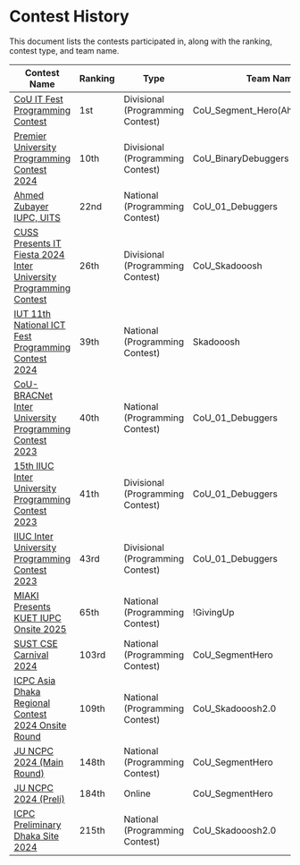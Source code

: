 # Contest History

This document lists the contests participated in, along with the ranking, contest type, and team name.

| **Contest Name**                                                                                      | **Ranking**  | **Type**                               | **Team Name**          |
|-------------------------------------------------------------------------------------------------------|--------------|----------------------------------------|------------------------|
| [CoU IT Fest Programming Contest](https://toph.co/contests/training/qjqle8v/standings) | 1st         | Divisional (Programming Contest)         | CoU_Segment_Hero(Ahmed.097823) |
| [Premier University Programming Contest 2024](https://media.licdn.com/dms/image/v2/D562DAQEI3pg8jqIPQQ/profile-treasury-image-shrink_1920_1920/profile-treasury-image-shrink_1920_1920/0/1706517852147?e=1729450800&v=beta&t=fmHrVQ-IqUg8a1WvblbSDEvRqiclKlIIrDT65BE3UaI) | 10th         | Divisional (Programming Contest)       | CoU_BinaryDebuggers    |
| [Ahmed Zubayer IUPC, UITS](https://vjudge.net/contest/538028#rank)                                    | 22nd         | National (Programming Contest)         | CoU_01_Debuggers       |
| [CUSS Presents IT Fiesta 2024 Inter University Programming Contest](https://toph.co/contests/training/rxbqtb6/standings) | 26th | Divisional (Programming Contest) | CoU_Skadooosh |
| [IUT 11th National ICT Fest Programming Contest 2024](https://toph.co/c/iut-11th-national-ict-fest-2024/standings) | 39th         | National (Programming Contest)         | Skadooosh             |
| [CoU-BRACNet Inter University Programming Contest 2023](https://toph.co/c/cou-bracnet-inter-university-2023/standings) | 40th         | National (Programming Contest)         | CoU_01_Debuggers |
| [15th IIUC Inter University Programming Contest 2023](https://toph.co/c/15th-iiuc-inter-university-2023/standings) | 41th         | Divisional (Programming Contest)         | CoU_01_Debuggers |
| [IIUC Inter University Programming Contest 2023](https://toph.co/c/15th-iiuc-inter-university-2023/standings) | 43rd         | Divisional (Programming Contest)       | CoU_01_Debuggers       |
| [MIAKI Presents KUET IUPC Onsite 2025](https://bapsoj.org/contests/miaki-presents-kuet-iupc-onsite-2025/standings) | 65th        | National (Programming Contest)         | !GivingUp             |
| [SUST CSE Carnival 2024](https://toph.co/c/inter-university-sust-cse-carnival-2024/standings)         | 103rd        | National (Programming Contest)         | CoU_SegmentHero        |
| [ICPC Asia Dhaka Regional Contest 2024 Onsite Round](https://bapsoj.org/contests/icpc-asia-dhaka-regional-contest-2024-onsite-round/standings) | 109th        | National (Programming Contest)         | CoU_Skadooosh2.0       |
| [JU NCPC 2024 (Main Round)](https://bapsoj.org/contests/ncpc-onsite-2023-hosted-by-ju/standings)      | 148th        | National (Programming Contest)         | CoU_SegmentHero        |
| [JU NCPC 2024 (Preli)](https://bapsoj.org/contests/ncpc-preliminary-ju-2023/standings)                | 184th        | Online                                 | CoU_SegmentHero        |
| [ICPC Preliminary Dhaka Site 2024](https://bapsoj.org/contests/icpc-preliminary-dhaka-site-2024/standings) | 215th        | National (Programming Contest)         | CoU_Skadooosh2.0       |
